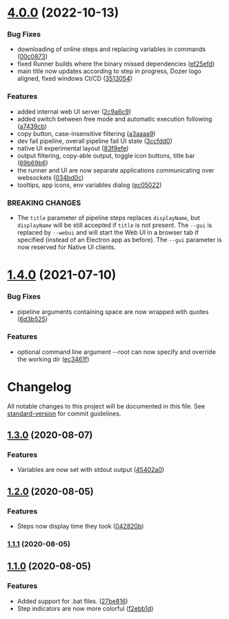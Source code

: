 # [4.0.0](https://github.com/kasp1/Dozer/compare/v3.1.0...v4.0.0) (2022-10-13)


### Bug Fixes

* downloading of online steps and replacing variables in commands ([00c0873](https://github.com/kasp1/Dozer/commit/00c087303ec0af5a54e9d315492c0f4ae764500c))
* fixed Runner builds where the binary missed dependencies ([ef25efd](https://github.com/kasp1/Dozer/commit/ef25efd0a7597956ca73240d9c5d54c57377f8b9))
* main title now updates according to step in progress, Dozer logo aligned, fixed windows CI/CD ([3513054](https://github.com/kasp1/Dozer/commit/3513054000760f18816fbcc51dfd759a049675aa))


### Features

* added internal web UI server ([2c9a6c9](https://github.com/kasp1/Dozer/commit/2c9a6c957f951910d9fb26ba9a8b6c28adf226cf))
* added switch between free mode and automatic execution following ([a7439cb](https://github.com/kasp1/Dozer/commit/a7439cbadc05774ddcba886e3e16327e78eef239))
* copy button, case-insensitive filtering ([a3aaaa9](https://github.com/kasp1/Dozer/commit/a3aaaa9e96fc30a572e17f790badfe8c73202f58))
* dev fail pipeline, overall pipeline fail UI state ([3ccfdd0](https://github.com/kasp1/Dozer/commit/3ccfdd003e9769a20d6de853448282b81c2222de))
* native UI experimental layout ([83f9efe](https://github.com/kasp1/Dozer/commit/83f9efe30b389fb7ee6b9c6f7a90972989b83cc7))
* output filtering, copy-able output, toggle icon buttons, title bar ([69b69b6](https://github.com/kasp1/Dozer/commit/69b69b68bdfe7393a91636351801d4f4fd0aef38))
* the runner and UI are now separate applications communicating over websockets ([034bd0c](https://github.com/kasp1/Dozer/commit/034bd0c3a4978ab74eef1fce62cc642ecc403595))
* tooltips, app icons, env variables dialog ([ec05022](https://github.com/kasp1/Dozer/commit/ec0502231bd3cce39694ae79bf7af3ac38631114))


### BREAKING CHANGES

* The `title` parameter of pipeline steps replaces `displayName`, but `displayName`
will be still accepted if `title` is not present. The `--gui` is replaced by `--webui` and will
start the Web UI in a browser tab if specified (instead of an Electron app as before). The `--gui`
parameter is now reserved for Native UI clients.

# [1.4.0](https://github.com/kasp1/Dozer/compare/v1.3.0...v1.4.0) (2021-07-10)


### Bug Fixes

* pipeline arguments containing space are now wrapped with quotes ([6d3b525](https://github.com/kasp1/Dozer/commit/6d3b525734748aecc3b739f12fdd8ee71c4e87c1))


### Features

* optional command line argument --root <path> can now specify and override the working dir ([ec3461f](https://github.com/kasp1/Dozer/commit/ec3461f9627ec3035b71bc68e5b00392412e7e33))

# Changelog

All notable changes to this project will be documented in this file. See [standard-version](https://github.com/conventional-changelog/standard-version) for commit guidelines.

## [1.3.0](https://github.com/kasp1/Dozer/compare/v1.2.0...v1.3.0) (2020-08-07)


### Features

* Variables are now set with stdout output ([45402a0](https://github.com/kasp1/Dozer/commit/45402a0791c8e27e6010ea2c498903bc1e7bde52))

## [1.2.0](https://github.com/kasp1/Dozer/compare/v1.1.1...v1.2.0) (2020-08-05)


### Features

* Steps now display time they took ([042820b](https://github.com/kasp1/Dozer/commit/042820b571c295ad9676999e8d6a410f9768634e))

### [1.1.1](https://github.com/kasp1/Dozer/compare/v1.1.0...v1.1.1) (2020-08-05)

## [1.1.0](https://github.com/kasp1/Dozer/compare/v1.0.0...v1.1.0) (2020-08-05)


### Features

* Added support for .bat files. ([27be816](https://github.com/kasp1/Dozer/commit/27be816d1f820bbfbc1f6adda419183bec9412c7))
* Step indicators are now more colorful ([f2ebb1d](https://github.com/kasp1/Dozer/commit/f2ebb1d14ed1f23dbfad383c3f2c31f9173a2807))
